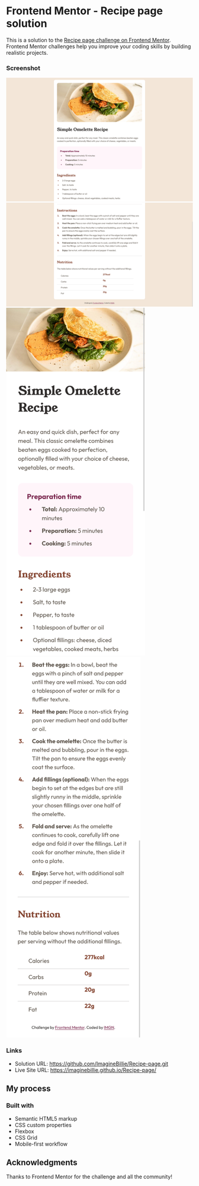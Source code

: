 # Frontend Mentor - Recipe page solution

This is a solution to the [Recipe page challenge on Frontend Mentor](https://www.frontendmentor.io/challenges/recipe-page-KiTsR8QQKm). Frontend Mentor challenges help you improve your coding skills by building realistic projects. 

### Screenshot

![Desktop](./assets/screenshots/1.png)![](./assets/screenshots/2.png)
![mobile](./assets/screenshots/3.png)
![](./assets/screenshots/4.png)

### Links

- Solution URL: https://github.com/ImagineBillie/Recipe-page.git
- Live Site URL: https://imaginebillie.github.io/Recipe-page/

## My process

### Built with

- Semantic HTML5 markup
- CSS custom properties
- Flexbox
- CSS Grid
- Mobile-first workflow

## Acknowledgments

Thanks to Frontend Mentor for the challenge and all the community!